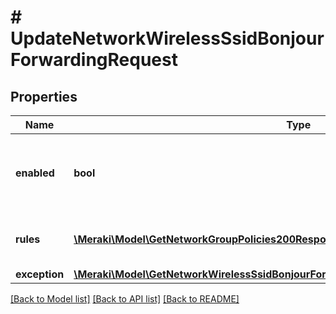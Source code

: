 # # UpdateNetworkWirelessSsidBonjourForwardingRequest

## Properties

Name | Type | Description | Notes
------------ | ------------- | ------------- | -------------
**enabled** | **bool** | If true, Bonjour forwarding is enabled on this SSID. | [optional]
**rules** | [**\Meraki\Model\GetNetworkGroupPolicies200ResponseInnerBonjourForwardingRulesInner[]**](GetNetworkGroupPolicies200ResponseInnerBonjourForwardingRulesInner.md) | List of bonjour forwarding rules. | [optional]
**exception** | [**\Meraki\Model\GetNetworkWirelessSsidBonjourForwarding200ResponseException**](GetNetworkWirelessSsidBonjourForwarding200ResponseException.md) |  | [optional]

[[Back to Model list]](../../README.md#models) [[Back to API list]](../../README.md#endpoints) [[Back to README]](../../README.md)
